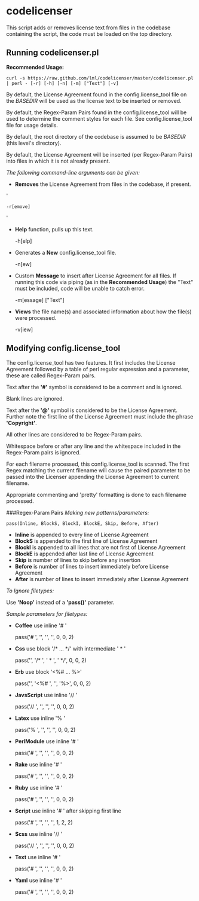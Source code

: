 codelicenser
============

This script adds or removes license text from files in the codebase containing the script, the code must be loaded on the top directory.

Running codelicenser.pl
-----------------------

**Recommended Usage:**

    curl -s https://raw.github.com/lml/codelicenser/master/codelicenser.pl | perl - [-r] [-h] [-n] [-m] ["Text"] [-v]

By default, the License Agreement found in the config.license_tool file on the *BASEDIR* will be used as the license text to be inserted or removed.

By default, the Regex-Param Pairs found in the config.license_tool will be used to determine the comment styles for each file. See config.license_tool file for usage details.

By default, the root directory of the codebase is assumed to be *BASEDIR* (this level's directory).

By default, the License Agreement will be inserted (per Regex-Param Pairs) into files in which it is not already present.

*The following command-line arguments can be given:*

+ **Removes** the License Agreement from files in the codebase, if present.

'<pre><code>-r[emove]
</code></pre>'

+ **Help** function, pulls up this text.

    -h[elp]

+ Generates a **New** config.license_tool file.


    -n[ew]

+ Custom **Message** to insert after License Agreement for all files. If running this code via piping (as in the **Recommended Usage**) the "Text" must be included, code will be unable to catch error.


    -m\[essage\] ["Text"]

+ **Views** the file name(s) and associated information about how the file(s) were processed.


    -v[iew]


Modifying config.license_tool
-----------------------------

The config.license_tool has two features. It first includes the License Agreement followed by a table of perl regular expression and a parameter, these are called Regex-Param pairs.

Text after the **'#'** symbol is considered to be a comment and is ignored.

Blank lines are ignored.

Text after the **'@'** symbol is considered to be the License Agreement. Further note the first line of the License Agreement must include the phrase **'Copyright'**.

All other lines are considered to be Regex-Param pairs.

Whitespace before or after any line and the whitespace included in the Regex-Param pairs is ignored.

For each filename processed, this config.license_tool is scanned. The first Regex matching the current filename will cause the paired parameter to be passed into the Licenser appending the License Agreement to current filename.

Appropriate commenting and 'pretty' formatting is done to each filename processed.

###Regex-Param Pairs
*Making new patterns/parameters:*

    pass(Inline, BlockS, BlockI, BlockE, Skip, Before, After)
	
+ **Inline** is appended to every line of License Agreement
+ **BlockS** is appended to the first line of License Agreement
+ **BlockI** is appended to all lines that are not first of License Agreement
+ **BlockE** is appended after last line of License Agreement
+ **Skip** is number of lines to skip before any insertion
+ **Before** is number of lines to insert immediately before License Agreement
+ **After** is number of lines to insert immediately after License Agreement

*To Ignore filetypes:*

Use **'Noop'** instead of a **'pass()'** parameter.

*Sample parameters for filetypes:*
	
+ **Coffee**		use inline '# '

    pass('# ', '', '', '', 0, 0, 2)

+ **Css**		use block '/* ... */' with intermediate ' * '

    pass('', '/* ', ' * ', ' */', 0, 0, 2)

+ **Erb**		use block '<%# ... %>'

    pass('', '<%# ', '', '%>', 0, 0, 2)

+ **JavsScript**		use inline '// '

    pass('// ', '', '', '', 0, 0, 2)

+ **Latex**		use inline '% '

    pass('% ', '', '', '', 0, 0, 2)

+ **PerlModule**		use inline '# '

    pass('# ', '', '', '', 0, 0, 2)

+ **Rake**		use inline '# '

    pass('# ', '', '', '', 0, 0, 2)

+ **Ruby**		use inline '# '

    pass('# ', '', '', '', 0, 0, 2)

+ **Script**		use inline '# ' after skipping first line

    pass('# ', '', '', '', 1, 2, 2)

+ **Scss**		use inline '// '

    pass('// ', '', '', '', 0, 0, 2)

+ **Text**		use inline '# '

    pass('# ', '', '', '', 0, 0, 2)

+ **Yaml**		use inline '# '

    pass('# ', '', '', '', 0, 0, 2)